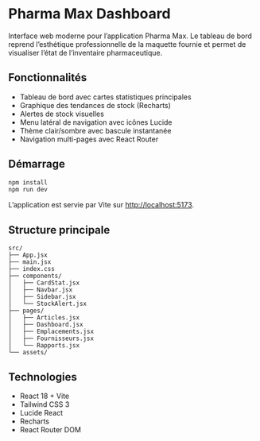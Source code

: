 # Pharma Max Dashboard

Interface web moderne pour l’application Pharma Max. Le tableau de bord reprend l’esthétique professionnelle de la maquette fournie et permet de visualiser l’état de l’inventaire pharmaceutique.

## Fonctionnalités

- Tableau de bord avec cartes statistiques principales
- Graphique des tendances de stock (Recharts)
- Alertes de stock visuelles
- Menu latéral de navigation avec icônes Lucide
- Thème clair/sombre avec bascule instantanée
- Navigation multi-pages avec React Router

## Démarrage

```bash
npm install
npm run dev
```

L’application est servie par Vite sur [http://localhost:5173](http://localhost:5173).

## Structure principale

```
src/
├── App.jsx
├── main.jsx
├── index.css
├── components/
│   ├── CardStat.jsx
│   ├── Navbar.jsx
│   ├── Sidebar.jsx
│   └── StockAlert.jsx
├── pages/
│   ├── Articles.jsx
│   ├── Dashboard.jsx
│   ├── Emplacements.jsx
│   ├── Fournisseurs.jsx
│   └── Rapports.jsx
└── assets/
```

## Technologies

- React 18 + Vite
- Tailwind CSS 3
- Lucide React
- Recharts
- React Router DOM
